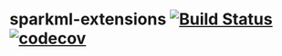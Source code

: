# sparkml-extensions [![Build Status](https://travis-ci.com/chitralverma/sparkml-extensions.svg?branch=master)](https://travis-ci.com/chitralverma/sparkml-extensions) [![codecov](https://codecov.io/gh/chitralverma/sparkml-extensions/branch/master/graph/badge.svg)](https://codecov.io/gh/chitralverma/sparkml-extensions)
